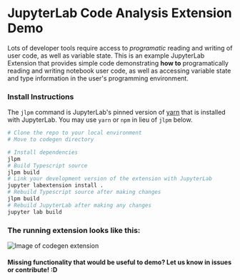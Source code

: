 # JupyterLab Code Analysis Extension Demo
Lots of developer tools require access to _programatic_ reading and writing of user code, as well as variable state. This is an example JupyterLab Extension that provides simple code demonstrating __how to__ programatically reading and writing notebook user code, as well as accessing variable state and type information in the user's programming environment. 
### Install Instructions
 
The `jlpm` command is JupyterLab's pinned version of
[yarn](https://yarnpkg.com/) that is installed with JupyterLab. You may use
`yarn` or `npm` in lieu of `jlpm` below.

```bash
# Clone the repo to your local environment
# Move to codegen directory

# Install dependencies
jlpm
# Build Typescript source
jlpm build
# Link your development version of the extension with JupyterLab
jupyter labextension install .
# Rebuild Typescript source after making changes
jlpm build
# Rebuild JupyterLab after making any changes
jupyter lab build
```
### The running extension looks like this:
![Image of codegen extension](https://github.com/mkery/JupyterLab-CodeGen/blob/main/screenshot.png#1)

#### Missing functionality that would be useful to demo? Let us know in issues or contribute! :D
